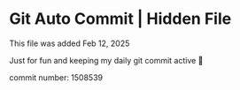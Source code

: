 # Git Auto Commit | Hidden File

This file was added Feb 12, 2025

Just for fun and keeping my daily git commit active 🤪

commit number: 1508539
